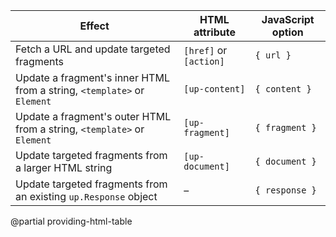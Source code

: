 | Effect                                                                 | HTML attribute         | JavaScript option |
|------------------------------------------------------------------------|------------------------|-------------------|
| Fetch a URL and update targeted fragments                              | `[href]` or `[action]` | `{ url }`         | 
| Update a fragment's inner HTML from a string, `<template>` or `Element`                           | `[up-content]`         | `{ content }`     | 
| Update a fragment's outer HTML from a string, `<template>` or `Element` | `[up-fragment]`        | `{ fragment }`    | 
| Update targeted fragments from a larger HTML string                    | `[up-document]`        | `{ document }`    | 
| Update targeted fragments from an existing `up.Response` object        | –                      | `{ response }`    | 

@partial providing-html-table
